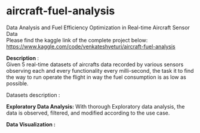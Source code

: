 # aircraft-fuel-analysis   
Data Analysis and Fuel Efficiency Optimization in Real-time Aircraft Sensor Data   
Please find the kaggle link of the complete project below:   
https://www.kaggle.com/code/venkateshyeturi/aircraft-fuel-analysis   

**Description** :    
Given 5 real-time datasets of aircrafts data recorded by various sensors observing each and every functionality every milli-second, the task it to find the way to run operate the flight in way the fuel consumption is as low as possible.   

Datasets description : 


**Exploratory Data Analysis:**
With thorough Exploratory data analysis, the data is observed, filtered, and modified according to the use case.

**Data Visualization :**   
